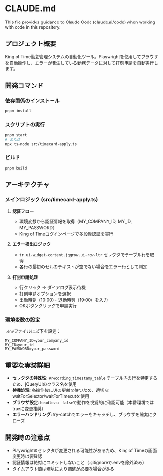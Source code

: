 # CLAUDE.md

This file provides guidance to Claude Code (claude.ai/code) when working with code in this repository.

## プロジェクト概要

King of Time勤怠管理システムの自動化ツール。Playwrightを使用してブラウザを自動操作し、エラーが発生している勤務データに対して打刻申請を自動実行します。

## 開発コマンド

### 依存関係のインストール
```bash
pnpm install
```

### スクリプトの実行
```bash
pnpm start
# または
npx ts-node src/timecard-apply.ts
```

### ビルド
```bash
pnpm build
```

## アーキテクチャ

### メインロジック (src/timecard-apply.ts)

1. **認証フロー**
   - 環境変数から認証情報を取得（MY_COMPANY_ID, MY_ID, MY_PASSWORD）
   - King of Timeログインページで多段階認証を実行

2. **エラー検出ロジック**
   - `tr.ui-widget-content.jqgrow.ui-row-ltr` セレクタでテーブル行を取得
   - 各行の最初のセルのテキストが空でない場合をエラー行として判定

3. **打刻申請処理**
   - 行クリック → ダイアログ表示待機
   - 打刻申請オプションを選択
   - 出勤時刻（10:00）・退勤時刻（19:00）を入力
   - OKボタンクリックで申請実行

### 環境変数の設定

`.env`ファイルに以下を設定：
```
MY_COMPANY_ID=your_company_id
MY_ID=your_id
MY_PASSWORD=your_password
```

## 重要な実装詳細

- **セレクタの特殊性**: `#recording_timestamp_table` テーブル内の行を特定するため、jQueryUIのクラス名を使用
- **待機処理**: 各操作後にUIの更新を待つため、適切なwaitForSelector/waitForTimeoutを使用
- **ブラウザ設定**: `headless: false`で動作を視覚的に確認可能（本番環境ではtrueに変更推奨）
- **エラーハンドリング**: try-catchでエラーをキャッチし、ブラウザを確実にクローズ

## 開発時の注意点

- Playwrightのセレクタが変更される可能性があるため、King of Timeの画面変更時は要確認
- 認証情報は絶対にコミットしないこと（.gitignoreで.envを除外済み）
- タイムアウト値は環境により調整が必要な場合がある